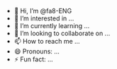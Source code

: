 - 👋 Hi, I’m @fa8-ENG
- 👀 I’m interested in ...
- 🌱 I’m currently learning ...
- 💞️ I’m looking to collaborate on ...
- 📫 How to reach me ...
- 😄 Pronouns: ...
- ⚡ Fun fact: ...

<!---
fa8-ENG/fa8-ENG is a ✨ special ✨ repository because its `README.md` (this file) appears on your GitHub profile.
You can click the Preview link to take a look at your changes.
--->
